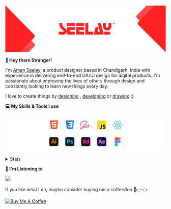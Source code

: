 [![banner](./images/seelay.svg)](https://www.seelay.in)

**👋 Hey there Stranger!**

I'm [Aman Seelay](https://www.seelay.in), a product designer based in Chandigarh, India with experience in delivering end-to-end UX/UI design for digital products. I'm passionate about improving the lives of others through design and constantly looking to learn new things every day.

I love to create things by [designing](https://www.seelay.in/#work) , [developing](https://www.seelay.in/#projects) or [drawing](https://art.seelay.in) :)

**💻 My Skills & Tools I use**

[![banner](./images/skills&tools.svg)](https://www.seelay.in/about)

<details>
  <summary>Stats</summary>

---

<!--START_SECTION:waka-->
![Profile Views](http://img.shields.io/badge/Profile%20Views-2-blue)

**🐱 My GitHub Data** 

> 🏆 458 Contributions in the Year 2022
 > 
> 📦 670.6 kB Used in GitHub's Storage 
 > 
> 💼 Opted to Hire
 > 
> 📜 1 Public Repository 
 > 
> 🔑 38 Private Repositories  
 > 
**I'm a Night 🦉** 

```text
🌞 Morning    140 commits    ████░░░░░░░░░░░░░░░░░░░░░   18.59% 
🌆 Daytime    99 commits     ███░░░░░░░░░░░░░░░░░░░░░░   13.15% 
🌃 Evening    187 commits    ██████░░░░░░░░░░░░░░░░░░░   24.83% 
🌙 Night      327 commits    ██████████░░░░░░░░░░░░░░░   43.43%

```
📅 **I'm Most Productive on Sunday** 

```text
Monday       148 commits    █████░░░░░░░░░░░░░░░░░░░░   19.65% 
Tuesday      116 commits    ███░░░░░░░░░░░░░░░░░░░░░░   15.41% 
Wednesday    85 commits     ██░░░░░░░░░░░░░░░░░░░░░░░   11.29% 
Thursday     90 commits     ███░░░░░░░░░░░░░░░░░░░░░░   11.95% 
Friday       63 commits     ██░░░░░░░░░░░░░░░░░░░░░░░   8.37% 
Saturday     95 commits     ███░░░░░░░░░░░░░░░░░░░░░░   12.62% 
Sunday       156 commits    █████░░░░░░░░░░░░░░░░░░░░   20.72%

```


📊 **This Week I Spent My Time On** 

```text
⌚︎ Time Zone: Asia/Kolkata

💬 Programming Languages: 
Other                    14 hrs 14 mins      ███████████████░░░░░░░░░░   62.84% 
JavaScript               4 hrs 54 mins       █████░░░░░░░░░░░░░░░░░░░░   21.66% 
SCSS                     1 hr 34 mins        █░░░░░░░░░░░░░░░░░░░░░░░░   6.98% 
JSON                     49 mins             █░░░░░░░░░░░░░░░░░░░░░░░░   3.63% 
Markdown                 26 mins             ░░░░░░░░░░░░░░░░░░░░░░░░░   1.92%

🔥 Editors: 
Browser                  13 hrs 58 mins      ███████████████░░░░░░░░░░   61.67% 
VS Code                  8 hrs 41 mins       █████████░░░░░░░░░░░░░░░░   38.33%

💻 Operating System: 
Windows                  22 hrs 39 mins      █████████████████████████   100.0%

```

**I Mostly Code in JavaScript** 

```text
JavaScript               28 repos            █████████████████░░░░░░░░   70.0% 
TypeScript               12 repos            ███████░░░░░░░░░░░░░░░░░░   30.0%

```



 Last Updated on 25/12/2022 06:39:41 UTC
<!--END_SECTION:waka-->

---

 </details>

**🎵 I'm Listening to**

<object data="https://now-play.vercel.app/api/generate?uid=7a17a86e-d6b7-43b5-8d9c-1d6dae42a779" >

  <img src="https://now-play.vercel.app/api/generate?uid=7a17a86e-d6b7-43b5-8d9c-1d6dae42a779" />

</object>

If you like what I do, maybe consider buying me a coffee/tea 🥺👉👈

<a href="https://www.buymeacoffee.com/seelay" target="_blank"><img src="https://cdn.buymeacoffee.com/buttons/v2/default-red.png" alt="Buy Me A Coffee" width="150" ></a>
